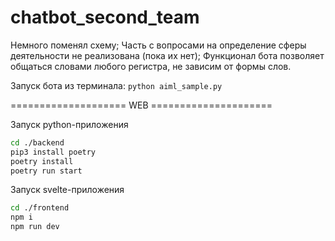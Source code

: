 # chatbot_second_team

Немного поменял схему;
Часть с вопросами на определение сферы деятельности не реализована (пока их нет);
Функционал бота позволяет общаться словами любого регистра, не зависим от формы слов.

Запуск бота из терминала: `python aiml_sample.py`

==================== WEB =====================

Запуск python-приложения

```bash
cd ./backend
pip3 install poetry
poetry install
poetry run start
```

Запуск svelte-приложения

```bash
cd ./frontend
npm i
npm run dev
```
